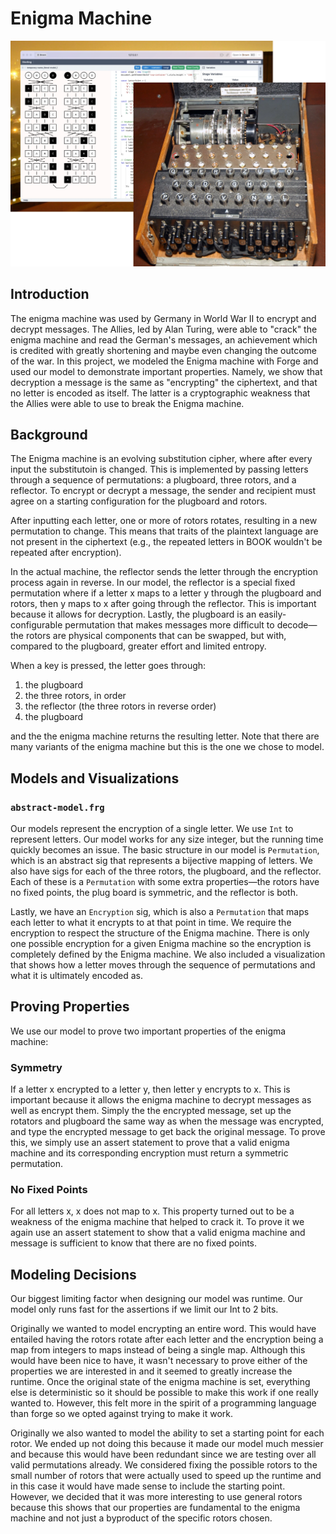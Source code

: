 # Enigma Machine

![](./collage.webp)

## Introduction

The enigma machine was used by Germany in World War II to encrypt and decrypt messages. The Allies, led by Alan Turing, were able to "crack" the enigma machine and read the German's messages, an achievement which is credited with greatly shortening and maybe even changing the outcome of the war. In this project, we modeled the Enigma machine with Forge and used our model to demonstrate important properties. Namely, we show that decryption a message is the same as "encrypting" the ciphertext, and that no letter is encoded as itself. The latter is a cryptographic weakness that the Allies were able to use to break the Enigma machine.

## Background

The Enigma machine is an evolving substitution cipher, where after every input the substitutoin is changed. This is implemented by passing letters through a sequence of permutations: a plugboard, three rotors, and a reflector. To encrypt or decrypt a message, the sender and recipient must agree on a starting configuration for the plugboard and rotors.

After inputting each letter, one or more of rotors rotates, resulting in a new permutation to change. This means that traits of the plaintext language are not present in the ciphertext (e.g., the repeated letters in BOOK wouldn't be repeated after encryption).

In the actual machine, the reflector sends the letter through the encryption process again in reverse. In our model, the reflector is a special fixed permutation where if a letter x maps to a letter y through the plugboard and rotors, then y maps to x after going through the reflector. This is important because it allows for decryption. Lastly, the plugboard is an easily-configurable permutation that makes messages more difficult to decode—the rotors are physical components that can be swapped, but with, compared to the plugboard, greater effort and limited entropy.

When a key is pressed, the letter goes through:

1. the plugboard
2. the three rotors, in order
3. the reflector (the three rotors in reverse order)
5. the plugboard

and the the enigma machine returns the resulting letter. Note that there are many variants of the enigma machine but this is the one we chose to model.

## Models and Visualizations

### `abstract-model.frg`

Our models represent the encryption of a single letter. We use `Int` to represent letters. Our model works for any size integer, but the running time quickly becomes an issue. The basic structure in our model is `Permutation`, which is an abstract sig that represents a bijective mapping of letters. We also have sigs for each of the three rotors, the plugboard, and the reflector. Each of these is a `Permutation` with some extra properties—the rotors have no fixed points, the plug board is symmetric, and the reflector is both.

Lastly, we have an `Encryption` sig, which is also a `Permutation` that maps each letter to what it encrypts to at that point in time. We require the encryption to respect the structure of the Enigma machine. There is only one possible encryption for a given Enigma machine so the encryption is completely defined by the Enigma machine. We also included a visualization that shows how a letter moves through the sequence of permutations and what it is ultimately encoded as.

## Proving Properties

We use our model to prove two important properties of the enigma machine:

### Symmetry

If a letter x encrypted to a letter y, then letter y encrypts to x. This is important because it allows the enigma machine to decrypt messages as well as encrypt them. Simply the the encrypted message, set up the rotators and plugboard the same way as when the message was encrypted, and type the encrypted message to get back the original message. To prove this, we simply use an assert statement to prove that a valid enigma machine and its corresponding encryption must return a symmetric permutation.

### No Fixed Points

For all letters x, x does not map to x. This property turned out to be a weakness of the enigma machine that helped to crack it. To prove it we again use an assert statement to show that a valid enigma machine and message is sufficient to know that there are no fixed points.

## Modeling Decisions

Our biggest limiting factor when designing our model was runtime. Our model only runs fast for the assertions if we limit our Int to 2 bits.

Originally we wanted to model encrypting an entire word. This would have entailed having the rotors rotate after each letter and the encryption being a map from integers to maps instead of being a single map. Although this would have been nice to have, it wasn't necessary to prove either of the properties we are interested in and it seemed to greatly increase the runtime. Once the original state of the enigma machine is set, everything else is deterministic so it should be possible to make this work if one really wanted to. However, this felt more in the spirit of a programming language than forge so we opted against trying to make it work.

Originally we also wanted to model the ability to set a starting point for each rotor. We ended up not doing this because it made our model much messier and because this would have been redundant since we are testing over all valid permutations already. We considered fixing the possible rotors to the small number of rotors that were actually used to speed up the runtime and in this case it would have made sense to include the starting point. However, we decided that it was more interesting to use general rotors because this shows that our properties are fundamental to the enigma machine and not just a byproduct of the specific rotors chosen.